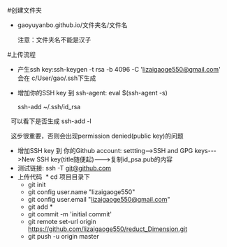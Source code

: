 #创建文件夹
* gaoyuyanbo.github.io/文件夹名/文件名
  
  注意：文件夹名不能是汉子
  
#上传流程
* 产生ssh key:ssh-keygen -t rsa -b 4096 -C 'lizaigaoge550@gmail.com' 会在 c/User/gao/.ssh下生成
* 增加你的SSH key 到 ssh-agent: 
   eval $(ssh-agent -s)
    
   ssh-add ~/.ssh/id_rsa
   
   可以看下是否生成 ssh-add -l
   
   这步很重要，否则会出现permission denied(public key)的问题
   
* 增加SSH key 到 你的Github account: settting-->SSH and GPG keys--->New SSH key(title随便起)--->复制id_psa.pub的内容
* 测试链接: ssh -T git@github.com 
* 上传代码
  * cd 项目目录下
  * git init
  * git config user.name "lizaigaoge550"
  * git config user.email "lizaigaoge550@gmail.com"
  * git add *
  * git commit -m 'initial commit'
  * git remote set-url origin https://github.com/lizaigaoge550/reduct_Dimension.git
  * git push -u origin master
 

